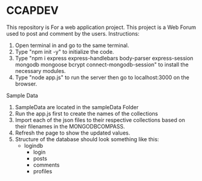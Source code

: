 # CCAPDEV
 This repository is For a web application project. This project is a Web Forum used to post and comment by the users.
Instructions:
1. Open terminal in and go to the same terminal.
2. Type "npm init -y" to initialize the code.
3. Type "npm i express express-handlebars body-parser express-session mongodb mongoose bcrypt connect-mongodb-session" to install the necessary modules.
4. Type "node app.js" to run the server then go to localhost:3000 on the browser.

Sample Data
1. SampleData are located in the sampleData Folder
2. Run the app.js first to create the names of the collections
3. Import each of the json files to their respective collections based on their filenames in the MONGODBCOMPASS.
4. Refresh the page to show the updated values.
5. Structure of the database should look something like this:
     - logindb
        - login
        - posts
        - comments
        - profiles